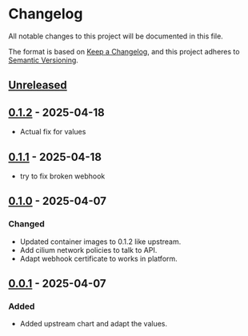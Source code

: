 # Changelog

All notable changes to this project will be documented in this file.

The format is based on [Keep a Changelog](https://keepachangelog.com/en/1.0.0/),
and this project adheres to [Semantic Versioning](https://semver.org/spec/v2.0.0.html).

## [Unreleased]

## [0.1.2] - 2025-04-18

- Actual fix for values

## [0.1.1] - 2025-04-18

- try to fix broken webhook

## [0.1.0] - 2025-04-07

### Changed

- Updated container images to 0.1.2 like upstream.
- Add cilium network policies to talk to API.
- Adapt webhook certificate to works in platform.

## [0.0.1] - 2025-04-07

### Added

- Added upstream chart and adapt the values.

[Unreleased]: https://github.com/giantswarm/nos-app/compare/v0.1.2...HEAD
[0.1.2]: https://github.com/giantswarm/nos-app/compare/v0.1.1...v0.1.2
[0.1.1]: https://github.com/giantswarm/nos-app/compare/v0.1.0...v0.1.1
[0.1.0]: https://github.com/giantswarm/nos-app/compare/v0.0.1...v0.1.0
[0.0.1]: https://github.com/giantswarm/nos-app/releases/tag/v0.0.1
